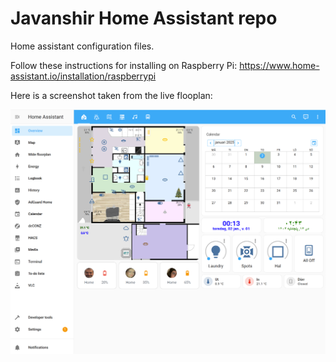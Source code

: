# Javanshir Home Assistant repo 
Home assistant configuration files.

Follow these instructions for installing on Raspberry Pi:
https://www.home-assistant.io/installation/raspberrypi

Here is a screenshot taken from the live flooplan:

![Screenshot](www/screenshot.png)
